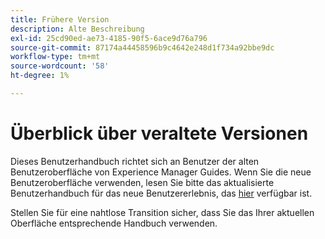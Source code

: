 ```yaml
---
title: Frühere Version
description: Alte Beschreibung
exl-id: 25cd90ed-ae73-4185-90f5-6ace9d76a796
source-git-commit: 87174a44458596b9c4642e248d1f734a92bbe9dc
workflow-type: tm+mt
source-wordcount: '58'
ht-degree: 1%

---
```



# Überblick über veraltete Versionen

Dieses Benutzerhandbuch richtet sich an Benutzer der alten Benutzeroberfläche von Experience Manager Guides. Wenn Sie die neue Benutzeroberfläche verwenden, lesen Sie bitte das aktualisierte Benutzerhandbuch für das neue Benutzererlebnis, das [hier](https://experienceleague.adobe.com/en/docs/experience-manager-guides/using/user-guide/about-aem-guide/intro) verfügbar ist.

Stellen Sie für eine nahtlose Transition sicher, dass Sie das Ihrer aktuellen Oberfläche entsprechende Handbuch verwenden.
